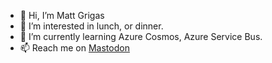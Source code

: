 - 👋 Hi, I’m Matt Grigas
- 👀 I’m interested in lunch, or dinner.
- 🌱 I’m currently learning Azure Cosmos, Azure Service Bus.
- 📫 Reach me on <a rel="me" href="https://hachyderm.io/@Cyberop5">Mastodon</a>

